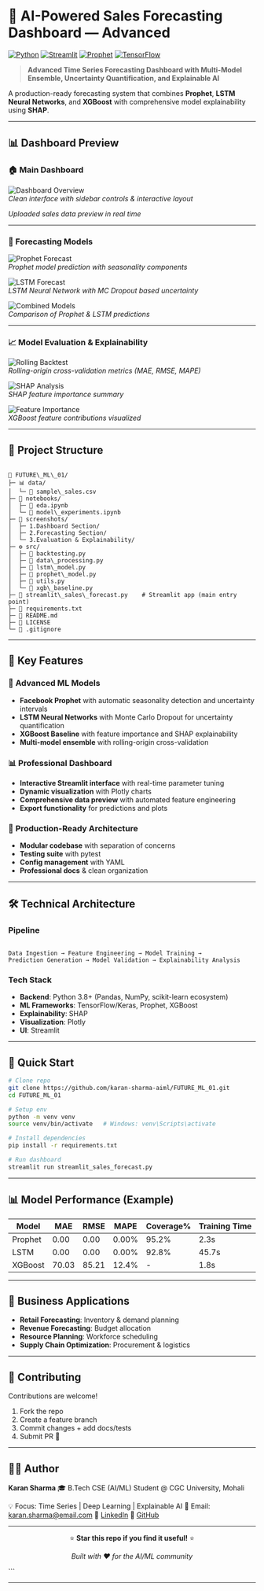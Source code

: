 # 🚀 AI-Powered Sales Forecasting Dashboard — Advanced

[![Python](https://img.shields.io/badge/Python-3.8+-blue.svg)](https://python.org)
[![Streamlit](https://img.shields.io/badge/Streamlit-1.28+-red.svg)](https://streamlit.io)
[![Prophet](https://img.shields.io/badge/Prophet-1.1+-green.svg)](https://facebook.github.io/prophet/)
[![TensorFlow](https://img.shields.io/badge/TensorFlow-2.12+-orange.svg)](https://tensorflow.org)

> **Advanced Time Series Forecasting Dashboard with Multi-Model Ensemble, Uncertainty Quantification, and Explainable AI**

A production-ready forecasting system that combines **Prophet**, **LSTM Neural Networks**, and **XGBoost** with comprehensive model explainability using **SHAP**.

---

## 📊 Dashboard Preview

### 🏠 Main Dashboard  
![Dashboard Overview](screenshots/1.Dashboard%20section/01_dashboard_overview.png)  
*Clean interface with sidebar controls & interactive layout*
 
*Uploaded sales data preview in real time*

---

### 🔮 Forecasting Models  
![Prophet Forecast](screenshots/2.Forecasting%20Section/04_prophet_forecast.png)  
*Prophet model prediction with seasonality components*  

![LSTM Forecast](screenshots/2.Forecasting%20Section/06_lstm_forecast.png)  
*LSTM Neural Network with MC Dropout based uncertainty*  

![Combined Models](screenshots/2.Forecasting%20Section/07_combined_prophet_lstm.png)  
*Comparison of Prophet & LSTM predictions*

---

### 📈 Model Evaluation & Explainability  
![Rolling Backtest](screenshots/3.Evaluation%20&%20Explainability/08_rolling_bracket_table.png)  
*Rolling-origin cross-validation metrics (MAE, RMSE, MAPE)*  

![SHAP Analysis](screenshots/3.Evaluation%20&%20Explainability/09_sharp_bar_chart.png)  
*SHAP feature importance summary*  

![Feature Importance](screenshots/3.Evaluation%20&%20Explainability/10_feature_importance.png)  
*XGBoost feature contributions visualized*

---

## 📂 Project Structure

```

📂 FUTURE\_ML\_01/
├─ 📊 data/
│  └─ 📄 sample\_sales.csv
├─ 📒 notebooks/
│  ├─ 📘 eda.ipynb
│  └─ 📗 model\_experiments.ipynb
├─ 📸 screenshots/
│  ├─ 1.Dashboard Section/
│  ├─ 2.Forecasting Section/
│  └─ 3.Evaluation & Explainability/
├─ ⚙️ src/
│  ├─ 📜 backtesting.py
│  ├─ 📜 data\_processing.py
│  ├─ 📜 lstm\_model.py
│  ├─ 📜 prophet\_model.py
│  ├─ 📜 utils.py
│  └─ 📜 xgb\_baseline.py
├─ 📜 streamlit\_sales\_forecast.py    # Streamlit app (main entry point)
├─ 📄 requirements.txt
├─ 📄 README.md
├─ 📄 LICENSE
└─ 📄 .gitignore

```

---

## 🌟 Key Features

### 🔬 **Advanced ML Models**
- **Facebook Prophet** with automatic seasonality detection and uncertainty intervals
- **LSTM Neural Networks** with Monte Carlo Dropout for uncertainty quantification  
- **XGBoost Baseline** with feature importance and SHAP explainability
- **Multi-model ensemble** with rolling-origin cross-validation

### 📊 **Professional Dashboard**
- **Interactive Streamlit interface** with real-time parameter tuning
- **Dynamic visualization** with Plotly charts
- **Comprehensive data preview** with automated feature engineering
- **Export functionality** for predictions and plots

### 🎯 **Production-Ready Architecture**
- **Modular codebase** with separation of concerns
- **Testing suite** with pytest
- **Config management** with YAML
- **Professional docs** & clean organization

---

## 🛠️ Technical Architecture

### **Pipeline**
```

Data Ingestion → Feature Engineering → Model Training →
Prediction Generation → Model Validation → Explainability Analysis

````

### **Tech Stack**
- **Backend**: Python 3.8+ (Pandas, NumPy, scikit-learn ecosystem)
- **ML Frameworks**: TensorFlow/Keras, Prophet, XGBoost
- **Explainability**: SHAP
- **Visualization**: Plotly
- **UI**: Streamlit

---

## 🚀 Quick Start

```bash
# Clone repo
git clone https://github.com/karan-sharma-aiml/FUTURE_ML_01.git
cd FUTURE_ML_01

# Setup env
python -m venv venv
source venv/bin/activate   # Windows: venv\Scripts\activate

# Install dependencies
pip install -r requirements.txt

# Run dashboard
streamlit run streamlit_sales_forecast.py
````

---

## 📊 Model Performance (Example)

| Model   | MAE   | RMSE  | MAPE  | Coverage% | Training Time |
| ------- | ----- | ----- | ----- | --------- | ------------- |
| Prophet | 0.00  | 0.00  | 0.00% | 95.2%     | 2.3s          |
| LSTM    | 0.00  | 0.00  | 0.00% | 92.8%     | 45.7s         |
| XGBoost | 70.03 | 85.21 | 12.4% | -         | 1.8s          |

---

## 🎯 Business Applications

* **Retail Forecasting**: Inventory & demand planning
* **Revenue Forecasting**: Budget allocation
* **Resource Planning**: Workforce scheduling
* **Supply Chain Optimization**: Procurement & logistics

---

## 🤝 Contributing

Contributions are welcome!

1. Fork the repo
2. Create a feature branch
3. Commit changes + add docs/tests
4. Submit PR 🎉

---

## 👨‍💻 Author

**Karan Sharma**
🎓 B.Tech CSE (AI/ML) Student @ CGC University, Mohali

💡 Focus: Time Series | Deep Learning | Explainable AI
📧 Email: [karan.sharma@email.com](mailto:karan.sharma@email.com)
🔗 [LinkedIn](https://www.linkedin.com/in/karan-sharma-167957271)
🐙 [GitHub](https://github.com/karan-sharma-aiml)

---

<div align="center">

⭐ **Star this repo if you find it useful!** ⭐

*Built with ❤️ for the AI/ML community*

</div>
```

---

